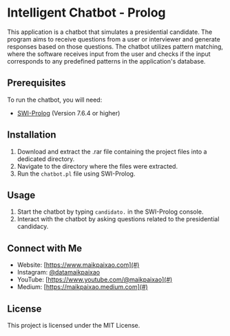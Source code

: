 # Intelligent Chatbot - Prolog

This application is a chatbot that simulates a presidential candidate. The program aims to receive questions from a user or interviewer and generate responses based on those questions. The chatbot utilizes pattern matching, where the software receives input from the user and checks if the input corresponds to any predefined patterns in the application's database.

## Prerequisites

To run the chatbot, you will need:

- [SWI-Prolog](http://www.swi-prolog.org/Download.html) (Version 7.6.4 or higher)

## Installation

1. Download and extract the .rar file containing the project files into a dedicated directory.
2. Navigate to the directory where the files were extracted.
3. Run the `chatbot.pl` file using SWI-Prolog.

## Usage

1. Start the chatbot by typing `candidato.` in the SWI-Prolog console.
2. Interact with the chatbot by asking questions related to the presidential candidacy.

## Connect with Me

- Website: [https://www.maikpaixao.com](#)
- Instagram: [@datamaikpaixao](#)
- YouTube: [https://www.youtube.com/@maikpaixao](#)
- Medium: [https://maikpaixao.medium.com](#)

## License

This project is licensed under the MIT License.

